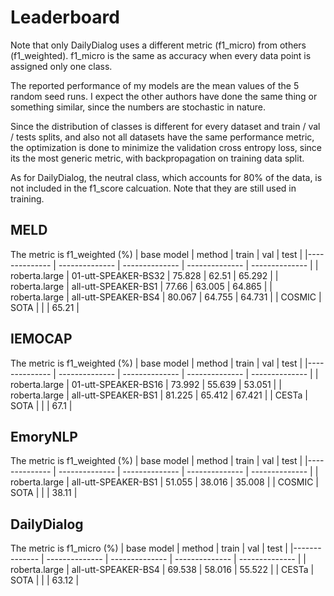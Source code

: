 # Leaderboard
Note that only DailyDialog uses a different metric (f1_micro) from others (f1_weighted). f1_micro is the same as accuracy when every data point is assigned only one class.

The reported performance of my models are the mean values of the 5 random seed runs. I expect the other authors have done the same thing or something similar, since the numbers are stochastic in nature.

Since the distribution of classes is different for every dataset and train / val / tests splits, and also not all datasets have the same performance metric, the optimization is done to minimize the validation cross entropy loss, since its the most generic metric, with backpropagation on training data split.

As for DailyDialog, the neutral class, which accounts for 80% of the data, is not included in the f1_score calcuation. Note that they are still used in training.

## MELD 
The metric is f1_weighted (%)
|  base model | method | train | val | test |
|-------------- | -------------- | -------------- | -------------- | -------------- | 
| roberta.large | 01-utt-SPEAKER-BS32 | 75.828 | 62.51 | 65.292 | 
| roberta.large | all-utt-SPEAKER-BS1 | 77.66 | 63.005 | 64.865 | 
| roberta.large | all-utt-SPEAKER-BS4 | 80.067 | 64.755 | 64.731 | 
| COSMIC | SOTA |   |   | 65.21 |
## IEMOCAP 
The metric is f1_weighted (%)
|  base model | method | train | val | test |
|-------------- | -------------- | -------------- | -------------- | -------------- | 
| roberta.large | 01-utt-SPEAKER-BS16 | 73.992 | 55.639 | 53.051 | 
| roberta.large | all-utt-SPEAKER-BS1 | 81.225 | 65.412 | 67.421 | 
| CESTa | SOTA |   |   | 67.1 |
## EmoryNLP 
The metric is f1_weighted (%)
|  base model | method | train | val | test |
|-------------- | -------------- | -------------- | -------------- | -------------- | 
| roberta.large | all-utt-SPEAKER-BS1 | 51.055 | 38.016 | 35.008 | 
| COSMIC | SOTA |   |   | 38.11 |
## DailyDialog 
The metric is f1_micro (%)
|  base model | method | train | val | test |
|-------------- | -------------- | -------------- | -------------- | -------------- | 
| roberta.large | all-utt-SPEAKER-BS4 | 69.538 | 58.016 | 55.522 | 
| CESTa | SOTA |   |   | 63.12 |
